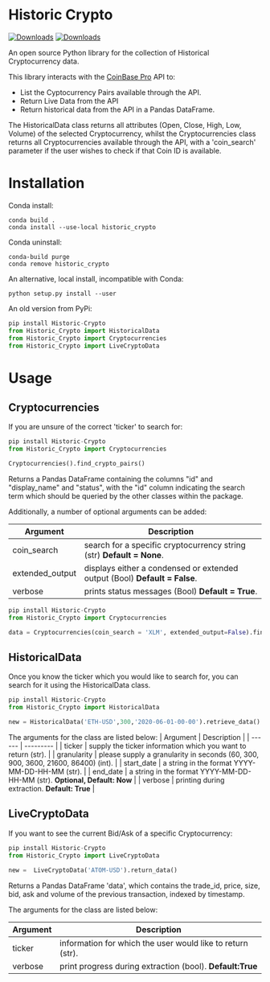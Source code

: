 # Historic Crypto

[![Downloads](https://pepy.tech/badge/historic-crypto)](https://pepy.tech/project/historic-crypto) [![Downloads](https://pepy.tech/badge/historic-crypto/month)](https://pepy.tech/project/historic-crypto)

An open source Python library for the collection of Historical Cryptocurrency data.

This library interacts with the [CoinBase Pro][website] API to:
- List the Cyptocurrency Pairs available through the API.
- Return Live Data from the API
- Return historical data from the API in a Pandas DataFrame.
 

The HistoricalData class returns all attributes (Open, Close, High, Low, Volume) of the selected Cryptocurrency, whilst the Cryptocurrencies class returns all Cryptocurrencies available through the API, with a 'coin_search' parameter if the user wishes to check if that Coin ID is available.

# Installation

Conda install:
```
conda build .
conda install --use-local historic_crypto
```

Conda uninstall:
```
conda-build purge
conda remove historic_crypto
```

An alternative, local install, incompatible with Conda:
```
python setup.py install --user
```

An old version from PyPi:
```python
pip install Historic-Crypto
from Historic_Crypto import HistoricalData
from Historic_Crypto import Cryptocurrencies
from Historic_Crypto import LiveCryptoData
```

# Usage
## Cryptocurrencies 

If you are unsure of the correct 'ticker' to search for:
```python
pip install Historic-Crypto
from Historic_Crypto import Cryptocurrencies

Cryptocurrencies().find_crypto_pairs()
```
Returns a Pandas DataFrame containing the columns "id" and "display_name" and "status", with the "id" column indicating the search term which should be queried by the other classes within the package. 

Additionally, a number of optional arguments can be added:

| Argument | Description |
| ------ | --------- |
| coin_search | search for a specific cryptocurrency string (str) **Default = None**. |
| extended_output | displays either a condensed or extended output (Bool) **Default = False**.|
| verbose | prints status messages (Bool) **Default = True**. |

```python
pip install Historic-Crypto
from Historic_Crypto import Cryptocurrencies

data = Cryptocurrencies(coin_search = 'XLM', extended_output=False).find_crypto_pairs()
```

## HistoricalData

Once you know the ticker which you would like to search for, you can search for it using the HistoricalData class. 
```python
pip install Historic-Crypto
from Historic_Crypto import HistoricalData

new = HistoricalData('ETH-USD',300,'2020-06-01-00-00').retrieve_data()
```
The arguments for the class are listed below:
| Argument | Description |
| ------ | --------- |
| ticker | supply the ticker information which you want to return (str). |
| granularity | please supply a granularity in seconds (60, 300, 900, 3600, 21600, 86400) (int). |
| start_date | a string in the format YYYY-MM-DD-HH-MM (str).  |
| end_date | a string in the format YYYY-MM-DD-HH-MM (str). **Optional, Default: Now** |
| verbose | printing during extraction. **Default: True** |


## LiveCryptoData

If you want to see the current Bid/Ask of a specific Cryptocurrency:

```python
pip install Historic-Crypto
from Historic_Crypto import LiveCryptoData

new =  LiveCryptoData('ATOM-USD').return_data()
```

Returns a Pandas DataFrame 'data', which contains the trade_id, price, size, bid, ask and volume of the previous transaction, indexed by timestamp.

The arguments for the class are listed below:

| Argument | Description |
| ------ | --------- |
| ticker | information for which the user would like to return (str). |
| verbose | print progress during extraction (bool). **Default:True** |


   [website]: <https://pro.coinbase.com/>
